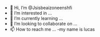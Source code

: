 - 👋 Hi, I’m @Jsisbeaizoneenshfi
- 👀 I’m interested in ...
- 🌱 I’m currently learning ...
- 💞️ I’m looking to collaborate on ...
- 📫 How to reach me ...
-my name is lucas
<!---
Jsisbeaizoneenshfi/Jsisbeaizoneenshfi is a ✨ special ✨ repository because its `README.md` (this file) appears on your GitHub profile.
You can click the Preview link to take a look at your changes.
--->
